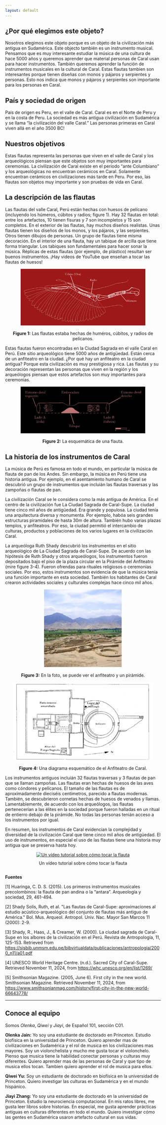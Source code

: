 ```yaml
---
layout: default
---
```

## ¿Por qué elegimos este objeto?
Nosotros elegimos este objeto porque es un objeto de la civilización más antigua en Sudamérica. Este objecto también es un instrumento musical. Pensamos que es muy interesante estudiar la música de una cultura de hace 5000 años y queremos aprender que material personas de Caral usan para hacer instrumentos. También queremos aprender la función de instrumentos musicales en la cultural de Caral. Estas flautas tambien son interesantes porque tienen diseñas con monos y pájaros y serpientes y personas. Esto nos indica que monos y pájaros y serpientes son importante para los personas en Caral.

## País y sociedad de origen

País de origen es Peru, en el valle de Caral. Caral es en el Norte de Peru y en la costa de Peru. La sociedad es más antigua civilización en Sudamérica y se llama “la civilización del valle Caral.” Las personas primeras en Caral viven allá en el año 3500 BC!

## Nuestros objetivos

Estas flautas representa las personas que viven en el valle de Caral y los arqueológicos piensan que este objetos son muy importantes para ceremonias. La civilización de Caral existe en el periodo “ante Columbiano” y los arqueológicas no encuentran cerámicos en Caral. Solamente encuentran cerámicos en civilizaciones más tarde en Peru. Por eso, las flautas son objetos muy importante y son pruebas de vida en Caral. 

## La descripción de las flautas

Las flautas del valle Caral, Perú están hechas con huesos de pelícano (incluyendo los húmeros, cúbitos y radios; figure 1). Hay 32 flautas en total: entre los artefactos, 10 tienen fisuras y 7 son incompletos y 15 son completos. En el exterior de las flautas, hay muchos diseños realistas. Unas flautas tienen los diseños de los monos, y los pájaros, y las serpientes. Otros tienen dibujos de personas. Un grupo de flautas tiene misma decoración. En el interior de una flauta, hay un tabique de arcilla que tiene forma triangular. Los tabiques son fundamentales para hacer sonar la música. Réplicas de estas flautas (por ejemplo, de plástico) resultan ser buenos instrumentos. ¡Hay videos de YouTube que enseñan a tocar las flautas de huesos! 
 
 <p align="center">
  <img src="/assets/img/p2_f2.png" alt="" width="80%">
</p>

<p align="center"><b>Figure 1:</b> Las flautas estaba hechas de huméros, cúbitos, y radios de pelícanos.</p>

Estas flautas fueron encontradas en la Ciudad Sagrada en el valle Caral en Perú. Este sitio arqueológico tiene  5000 años de antigüedad. Están cerca de un anfiteatro en la ciudad. ¿Por qué hay un anfiteatro en la ciudad antigua? Porque esta civilización es muy prestigiosa y rica. Las flautas y su decoración representan las personas que viven en la región y los arqueólogos piensan que estos artefactos son muy importantes para ceremonias.

<p align="center">
  <img src="/assets/img/p2_f3.png" alt="" width="80%">
</p>

<p align="center"><b>Figure 2:</b> La esquemática de una flauta.</p>


## La historia de los instrumentos de Caral

La música de Perú es famosa en todo el mundo, en particular la música de flauta de pan de los Andes. Sin embargo, la música en Perú tiene una historia antigua. Por ejemplo, en el asentamiento humano de Caral se descubrió un grupo de instrumentos que incluián las flautas traversas y las zampoñas o flautas de pan.

La civilización Caral se le considera como la más antigua de América. En el centro de la civilización fue La Ciudad Sagrada de Caral-Supe. La ciudad tiene cinco mil años de antigüedad. Era grande y populosa. La ciudad tenía una arquitectura diversa y monumenta. Por ejemplo, habóa seis grandes estructuras piramidales de hasta 30m de altura. También hubo varias plazas templos, y anfiteatros. Por eso, la ciudad permitió el intercambio de culturas, productos y poblaciones de los varios lugares en la civilización Caral. 
  
La arqueóloga Ruth Shady descubrió los instrumentos en el sitio arqueológico de La Ciudad Sagrada de Caral-Supe. De acuerdo con las hipótesis de Ruth Shady y otros arqueólogos, los instrumentos fueron depositados bajo el piso de la plaza circular en la Pirámide del Anfiteatro (mire figure 3-4). Fueron ofrendas para rituales religiosos o ceremonias sociales. Por eso, estos instrumentos son evidencia de que la música tenía una función importante en esta sociedad. También los habitantes de Caral crearon actividades sociales y culturales complejas hace cinco mil años. 

<p align="center">
  <img src="/assets/img/p3_f1a.jpg" alt="" width="50%">
</p>

<p align="center"><b>Figure 3:</b>  En la foto, se puede ver el anfiteatro y un pirámide. </p>

<p align="center">
  <img src="/assets/img/p3_f1b.png" alt="" width="90%">
</p>

<p align="center"><b>Figure 4:</b> Una diagrama esquemático de el Anfiteatro de Caral. </p>

Los instrumentos antiguos incluián 32 flautas traversas y 3 flautas de pan que se llaman zampoñas. Las flautas eran hechas de huesos de las aves como cóndores y pelícanos. El tamaño de las flautas es de aproximadamente dieciséis centímetros, parecido a flautas modernas. También, se descubrieron cornetas hechas de huesos de venados y llamas. Lamentablemente, de acuerdo con los arqueólogos, las flautas pertenecerían a las élites en la sociedad porque fueron halladas en un ritual de entierro debajo de la pirámide. No todas las personas tenián acceso a los instrumentos por igual. 

En resumen, los instrumentos de Caral evidencian la complejidad y diversidad de la civilización Caral que tiene cinco mil años de antigüedad. El uso de instrumentos, en especial el uso de las flautas tiene una historia muy antigua que se preserva hasta hoy. 

<div style="text-align: center; display: flex; flex-direction: column; align-items: center;">
  <a href="https://www.youtube.com/watch?v=UTHDyP7689k">
    <img src="https://img.youtube.com/vi/UTHDyP7689k/0.jpg" alt="Un vídeo tutorial sobre cómo tocar la flauta" style="border: none;" />
  </a>
  <p style="margin-top: 10px;">Un vídeo tutorial sobre cómo tocar la flauta</p>
</div>


**Fuentes**

[1] Huaringa, C. D. S. (2015). Los primeros instrumentos musicales precolombinos: la flauta de pan andina o la “antara”. Arqueología y sociedad, 29, 461-494.

[2] Shady Solís, Ruth, et al. "Las flautas de Caral-Supe: aproximaciones al estudio acústico-arqueológico del conjunto de flautas más antiguo de América." Bol. Mus. Arqueol. Antropol. Univ. Nac. Mayor San Marcos 11 (2000): 2-9.

[3] Shady, R., Haas, J., & Creamer, W. (2000). La ciudad sagrada de Caral-Supe en los albores de la civilización en el Perú. Revista de Antropología, 11, 125-153. Retrieved from https://sisbib.unmsm.edu.pe/bibvirtualdata/publicaciones/antropologia/2000_n11/a01.pdf

[4] UNESCO World Heritage Centre. (n.d.). Sacred City of Caral-Supe. Retrieved November 11, 2024, from https://whc.unesco.org/en/list/1269/

[5] Smithsonian Magazine. (2005, June 6). First city in the new world. Smithsonian Magazine. Retrieved November 11, 2024, from https://www.smithsonianmag.com/history/first-city-in-the-new-world-66643778/

---
## Conoce al equipo

Somos *Olenka*, *Qiwei* y *Jiayi*, de Español 101, sección C01.

**Olenka Jain:** Yo soy una estudiante de doctorado en Princeton. Estudio biofísica en la universidad de Princeton. Quiero aprender mas de civilizaciones en Sudamérica y el rol de musica en los civilizaciones mas mayores. Soy un violonchelista y mucho me gusta tocar el violonchelo. Pienso que musica tiene la habilidad conectar personas y culturas muy diferentes. Quiero aprender mas de las personas de Caral y que tipo de musica ellos tocan. Tambien quiero aprender el rol de musica para ellos. 

**Qiwei Yu:** Soy un estudiante de doctorado en biofísica en la universidad de Princeton. Quiero investigar las culturas en Sudamérica y en el mundo hispánico. 

**Jiayi Zhang:** Yo soy una estudiante de doctorado en la universidad de Princeton. Estudio la neurociencia computacional. En mis ratos libres, me gusta leer libros sobre historias. En especial, me gusta aprender prácticas antiguas en culturas diferentes en todo el mundo. Quiero investigar cómo las gentes en Sudamérica usaron artefacto cultural en sus vidas.
